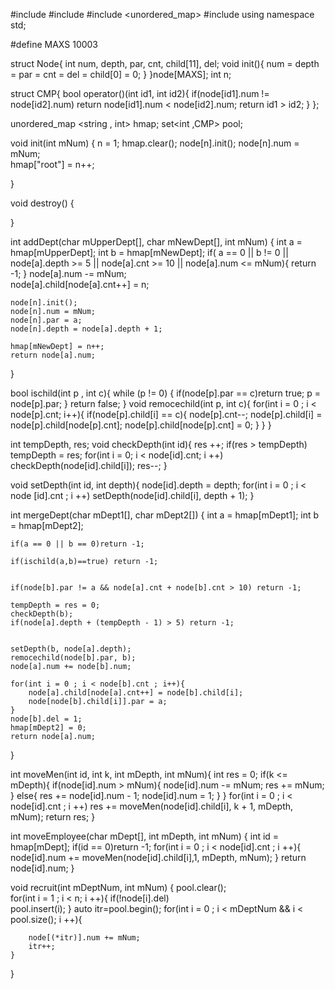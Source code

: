 #include <string>
#include <set>
#include <unordered_map>
#include <algorithm>
using namespace std;
   
#define MAXS 10003
   
struct Node{
    int num, depth, par, cnt, child[11], del;
    void init(){
        num = depth = par = cnt = del = child[0] = 0;
    }
}node[MAXS];
int n;
    
   
struct CMP{
bool operator()(int id1, int id2){
    if(node[id1].num != node[id2].num)
        return node[id1].num < node[id2].num;
    return id1 > id2;
}
};

unordered_map <string , int> hmap;
set<int ,CMP> pool;
   
void init(int mNum)
{
    n = 1;
    hmap.clear();
    node[n].init();
    node[n].num = mNum;  
    hmap["root"] = n++;   
   
}
   
void destroy()
{
   
}
   
int addDept(char mUpperDept[], char mNewDept[], int mNum)
{
    int a = hmap[mUpperDept];
    int b = hmap[mNewDept];
    if( a == 0 || b != 0 || node[a].depth >= 5 || node[a].cnt >= 10 || node[a].num <= mNum){
        return -1;
    }
    node[a].num -= mNum;  
    node[a].child[node[a].cnt++] = n;
   
    node[n].init();
    node[n].num = mNum;
    node[n].par = a;
    node[n].depth = node[a].depth + 1;
   
    hmap[mNewDept] = n++;
    return node[a].num;
}
   
bool ischild(int p , int c){
    while (p != 0)
    {
        if(node[p].par == c)return true;
        p = node[p].par;
    }
    return false;
}
void remocechild(int p, int c){
    for(int i = 0 ; i < node[p].cnt; i++){
        if(node[p].child[i] == c){
            node[p].cnt--;
            node[p].child[i] = node[p].child[node[p].cnt];
            node[p].child[node[p].cnt] = 0;
        }
    }
}
   
int tempDepth, res;
void checkDepth(int id){
    res ++;
    if(res > tempDepth) tempDepth = res;
    for(int i = 0; i < node[id].cnt; i ++)
        checkDepth(node[id].child[i]);
    res--;
}
   
void setDepth(int id, int depth){
    node[id].depth = depth;
    for(int i = 0 ; i < node [id].cnt ; i ++)
        setDepth(node[id].child[i], depth + 1);
}
   
int mergeDept(char mDept1[], char mDept2[])
{
    int a = hmap[mDept1];
    int b = hmap[mDept2];
   
    if(a == 0 || b == 0)return -1;
   
    if(ischild(a,b)==true) return -1;
   
     
    if(node[b].par != a && node[a].cnt + node[b].cnt > 10) return -1;
   
    tempDepth = res = 0;
    checkDepth(b);
    if(node[a].depth + (tempDepth - 1) > 5) return -1;
   
   
    setDepth(b, node[a].depth);
    remocechild(node[b].par, b);
    node[a].num += node[b].num;
   
    for(int i = 0 ; i < node[b].cnt ; i++){
        node[a].child[node[a].cnt++] = node[b].child[i];
        node[node[b].child[i]].par = a;
    }
    node[b].del = 1;
    hmap[mDept2] = 0;
    return node[a].num;
       
}
   
int moveMen(int id, int k, int mDepth, int mNum){
    int res = 0;
    if(k <= mDepth){
        if(node[id].num > mNum){
            node[id].num -= mNum;
            res += mNum;
        }
        else{
            res += node[id].num - 1;
            node[id].num = 1;
        }
    }
    for(int i = 0 ; i < node[id].cnt ; i ++)
        res += moveMen(node[id].child[i], k + 1, mDepth, mNum);
    return res;
}
   
int moveEmployee(char mDept[], int mDepth, int mNum)
{
    int id = hmap[mDept];
    if(id == 0)return -1;
    for(int i = 0 ; i < node[id].cnt ; i ++){
        node[id].num += moveMen(node[id].child[i],1, mDepth, mNum);
    }
    return node[id].num;
}
  
   
void recruit(int mDeptNum, int mNum)
{
    pool.clear();  
    for(int i = 1 ; i < n; i ++){
        if(!node[i].del)   
            pool.insert(i); 
    }
      auto itr=pool.begin();
    for(int i = 0 ; i < mDeptNum && i < pool.size(); i ++){
        
        node[(*itr)].num += mNum;
        itr++;
    }
}
